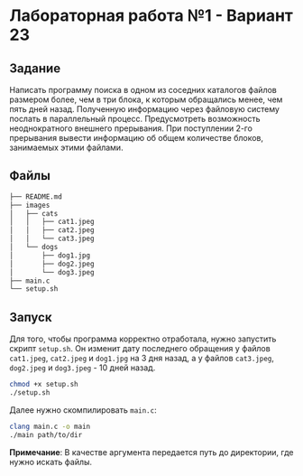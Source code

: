 # Лабораторная работа №1 - Вариант 23

## Задание

Написать программу поиска в одном из соседних каталогов файлов размером более, чем в три блока, к которым обращались менее, чем пять дней назад. Полученную информацию через файловую систему послать в параллельный процесс. Предусмотреть возможность неоднократного внешнего прерывания. При поступлении 2-го прерывания вывести информацию об общем количестве блоков, занимаемых этими файлами.

## Файлы

```md
├── README.md
├── images
│   ├── cats
│   │   ├── cat1.jpeg
│   │   ├── cat2.jpeg
│   │   └── cat3.jpeg
│   └── dogs
│       ├── dog1.jpg
│       ├── dog2.jpeg
│       └── dog3.jpeg
├── main.c
└── setup.sh
```

## Запуск

Для того, чтобы программа корректно отработала, нужно запустить скрипт `setup.sh`. Он изменит дату последнего обращения у файлов `cat1.jpeg`, `cat2.jpeg` и `dog1.jpg` на 3 дня назад, а у файлов `cat3.jpeg`, `dog2.jpeg` и `dog3.jpeg` - 10 дней назад.

```bash
chmod +x setup.sh
./setup.sh
```

Далее нужно скомпилировать `main.c`:

```bash
clang main.c -o main
./main path/to/dir
```

**Примечание**: В качестве аргумента передается путь до директории, где нужно искать файлы.
